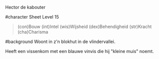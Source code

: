 Hector de kabouter

#character Sheet
Level 15

> (con)Bouw
> (int)Intel
> (wis)Wijsheid
> (dex)Behendigheid
> (str)Kracht
> (cha)Charisma

#background
Woont in z'n blokhut in de vlindervallei.

Heeft een vissenkom met een blauwe vinvis die hij "kleine muis" noemt.
